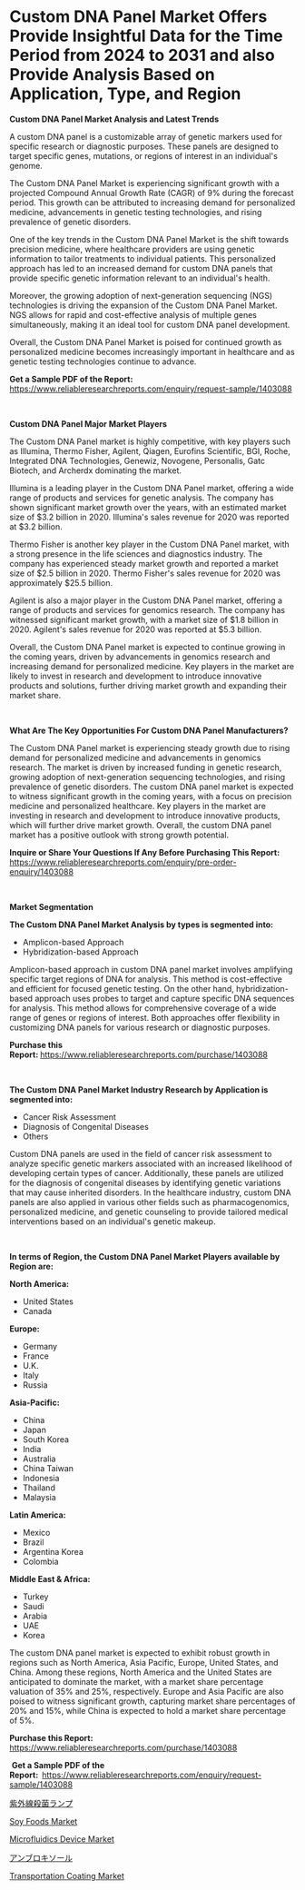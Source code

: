 <p><h1>Custom DNA Panel Market Offers Provide Insightful Data for the Time Period from 2024 to 2031 and also Provide Analysis Based on Application, Type, and Region</h1></p><p><strong>Custom DNA Panel Market Analysis and Latest Trends</strong></p>
<p><p>A custom DNA panel is a customizable array of genetic markers used for specific research or diagnostic purposes. These panels are designed to target specific genes, mutations, or regions of interest in an individual's genome.</p><p>The Custom DNA Panel Market is experiencing significant growth with a projected Compound Annual Growth Rate (CAGR) of 9% during the forecast period. This growth can be attributed to increasing demand for personalized medicine, advancements in genetic testing technologies, and rising prevalence of genetic disorders.</p><p>One of the key trends in the Custom DNA Panel Market is the shift towards precision medicine, where healthcare providers are using genetic information to tailor treatments to individual patients. This personalized approach has led to an increased demand for custom DNA panels that provide specific genetic information relevant to an individual's health.</p><p>Moreover, the growing adoption of next-generation sequencing (NGS) technologies is driving the expansion of the Custom DNA Panel Market. NGS allows for rapid and cost-effective analysis of multiple genes simultaneously, making it an ideal tool for custom DNA panel development.</p><p>Overall, the Custom DNA Panel Market is poised for continued growth as personalized medicine becomes increasingly important in healthcare and as genetic testing technologies continue to advance.</p></p>
<p><strong>Get a Sample PDF of the Report:&nbsp;</strong> <a href="https://www.reliableresearchreports.com/enquiry/request-sample/1403088">https://www.reliableresearchreports.com/enquiry/request-sample/1403088</a></p>
<p>&nbsp;</p>
<p><strong>Custom DNA Panel Major Market Players</strong></p>
<p><p>The Custom DNA Panel market is highly competitive, with key players such as Illumina, Thermo Fisher, Agilent, Qiagen, Eurofins Scientific, BGI, Roche, Integrated DNA Technologies, Genewiz, Novogene, Personalis, Gatc Biotech, and Archerdx dominating the market.</p><p>Illumina is a leading player in the Custom DNA Panel market, offering a wide range of products and services for genetic analysis. The company has shown significant market growth over the years, with an estimated market size of $3.2 billion in 2020. Illumina's sales revenue for 2020 was reported at $3.2 billion.</p><p>Thermo Fisher is another key player in the Custom DNA Panel market, with a strong presence in the life sciences and diagnostics industry. The company has experienced steady market growth and reported a market size of $2.5 billion in 2020. Thermo Fisher's sales revenue for 2020 was approximately $25.5 billion.</p><p>Agilent is also a major player in the Custom DNA Panel market, offering a range of products and services for genomics research. The company has witnessed significant market growth, with a market size of $1.8 billion in 2020. Agilent's sales revenue for 2020 was reported at $5.3 billion.</p><p>Overall, the Custom DNA Panel market is expected to continue growing in the coming years, driven by advancements in genomics research and increasing demand for personalized medicine. Key players in the market are likely to invest in research and development to introduce innovative products and solutions, further driving market growth and expanding their market share.</p></p>
<p>&nbsp;</p>
<p><strong>What Are The Key Opportunities For Custom DNA Panel Manufacturers?</strong></p>
<p><p>The Custom DNA Panel market is experiencing steady growth due to rising demand for personalized medicine and advancements in genomics research. The market is driven by increased funding in genetic research, growing adoption of next-generation sequencing technologies, and rising prevalence of genetic disorders. The custom DNA panel market is expected to witness significant growth in the coming years, with a focus on precision medicine and personalized healthcare. Key players in the market are investing in research and development to introduce innovative products, which will further drive market growth. Overall, the custom DNA panel market has a positive outlook with strong growth potential.</p></p>
<p><strong>Inquire or Share Your Questions If Any Before Purchasing This Report:</strong> <a href="https://www.reliableresearchreports.com/enquiry/pre-order-enquiry/1403088">https://www.reliableresearchreports.com/enquiry/pre-order-enquiry/1403088</a></p>
<p>&nbsp;</p>
<p><strong>Market Segmentation</strong></p>
<p><strong>The Custom DNA Panel Market Analysis by types is segmented into:</strong></p>
<p><ul><li>Amplicon-based Approach</li><li>Hybridization-based Approach</li></ul></p>
<p><p>Amplicon-based approach in custom DNA panel market involves amplifying specific target regions of DNA for analysis. This method is cost-effective and efficient for focused genetic testing. On the other hand, hybridization-based approach uses probes to target and capture specific DNA sequences for analysis. This method allows for comprehensive coverage of a wide range of genes or regions of interest. Both approaches offer flexibility in customizing DNA panels for various research or diagnostic purposes.</p></p>
<p><strong>Purchase this Report:&nbsp;</strong><a href="https://www.reliableresearchreports.com/purchase/1403088">https://www.reliableresearchreports.com/purchase/1403088</a></p>
<p>&nbsp;</p>
<p><strong>The Custom DNA Panel Market Industry Research by Application is segmented into:</strong></p>
<p><ul><li>Cancer Risk Assessment</li><li>Diagnosis of Congenital Diseases</li><li>Others</li></ul></p>
<p><p>Custom DNA panels are used in the field of cancer risk assessment to analyze specific genetic markers associated with an increased likelihood of developing certain types of cancer. Additionally, these panels are utilized for the diagnosis of congenital diseases by identifying genetic variations that may cause inherited disorders. In the healthcare industry, custom DNA panels are also applied in various other fields such as pharmacogenomics, personalized medicine, and genetic counseling to provide tailored medical interventions based on an individual's genetic makeup.</p></p>
<p>&nbsp;</p>
<p><strong>In terms of Region, the Custom DNA Panel Market Players available by Region are:</strong></p>
<p>
    <p> <strong> North America: </strong>
        <ul>
            <li>United States</li>
            <li>Canada</li>
        </ul>
        </p> 
    <p> <strong> Europe: </strong>
        <ul>
            <li>Germany</li>
            <li>France</li>
            <li>U.K.</li>
            <li>Italy</li>
            <li>Russia</li>
        </ul>
        </p> 
    <p> <strong> Asia-Pacific: </strong>
        <ul>
            <li>China</li>
            <li>Japan</li>
            <li>South Korea</li>
            <li>India</li>
            <li>Australia</li>
            <li>China Taiwan</li>
            <li>Indonesia</li>
            <li>Thailand</li>
            <li>Malaysia</li>
        </ul>
        </p> 
    <p> <strong> Latin America: </strong>
        <ul>
            <li>Mexico</li>
            <li>Brazil</li>
            <li>Argentina Korea</li>
            <li>Colombia</li>
        </ul>
        </p> 
    <p> <strong> Middle East & Africa: </strong>
        <ul>
            <li>Turkey</li>
            <li>Saudi</li>
            <li>Arabia</li>
            <li>UAE</li>
            <li>Korea</li>
        </ul>
    </p>
    </p>
<p><p>The custom DNA panel market is expected to exhibit robust growth in regions such as North America, Asia Pacific, Europe, United States, and China. Among these regions, North America and the United States are anticipated to dominate the market, with a market share percentage valuation of 35% and 25%, respectively. Europe and Asia Pacific are also poised to witness significant growth, capturing market share percentages of 20% and 15%, while China is expected to hold a market share percentage of 5%.</p></p>
<p><strong>Purchase this Report: </strong><a href="https://www.reliableresearchreports.com/purchase/1403088">https://www.reliableresearchreports.com/purchase/1403088</a></p>
<p>&nbsp;<strong>Get a Sample PDF of the Report:&nbsp;&nbsp;</strong><a href="https://www.reliableresearchreports.com/enquiry/request-sample/1403088">https://www.reliableresearchreports.com/enquiry/request-sample/1403088</a></p>
<p><strong></strong></p>
<p><p><a href="https://medium.com/@leonstoltrtenberg89/%E7%B4%AB%E5%A4%96%E7%B7%9A%E6%AE%BA%E8%8F%8C%E3%83%A9%E3%83%B3%E3%83%97%E5%B8%82%E5%A0%B4-2031%E5%B9%B4%E3%81%BE%E3%81%A7%E3%81%AE%E6%88%90%E5%8A%9F%E3%81%97%E3%81%9F%E3%83%93%E3%82%B8%E3%83%8D%E3%82%B9%E6%88%A6%E7%95%A5%E3%81%AE%E9%8D%B5-4018ee27654c">紫外線殺菌ランプ</a></p><p><a href="https://automatic-knee-4c7.notion.site/Soy-Foods-Market-Analysis-Examines-its-Scope-on-Growth-Opportunities-and-Forecasted-Trends-Spanning-47d40dc4ad394ac7982e2a99f40a3843">Soy Foods Market</a></p><p><a href="https://pretty-mail-caf.notion.site/Microfluidics-Device-Market-Challenges-Opportunities-and-Growth-Drivers-and-Major-Market-Players--085c144495ec4a92be85566bf16b7399">Microfluidics Device Market</a></p><p><a href="https://medium.com/@leonstoltrtenberg89/%E3%82%A2%E3%83%B3%E3%83%96%E3%83%AD%E3%82%AD%E3%82%BD%E3%83%BC%E3%83%AB%E5%B8%82%E5%A0%B4%E8%A6%8F%E6%A8%A1-cagr-%E3%83%88%E3%83%AC%E3%83%B3%E3%83%89-2024-2030-68bf7a9dba58">アンブロキソール</a></p><p><a href="https://view.publitas.com/reportprime-1/transportation-coating-market-growth-market-trends-covid-19-impact-and-forecasts-for-period-from-2024-2031/">Transportation Coating Market</a></p></p>